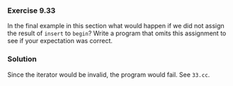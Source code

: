 ### Exercise 9.33

In the final example in this section what would happen if we did not assign the
result of `insert` to `begin`? Write a program that omits this assignment to see
if your expectation was correct.

### Solution

Since the iterator would be invalid, the program would fail. See `33.cc`.
